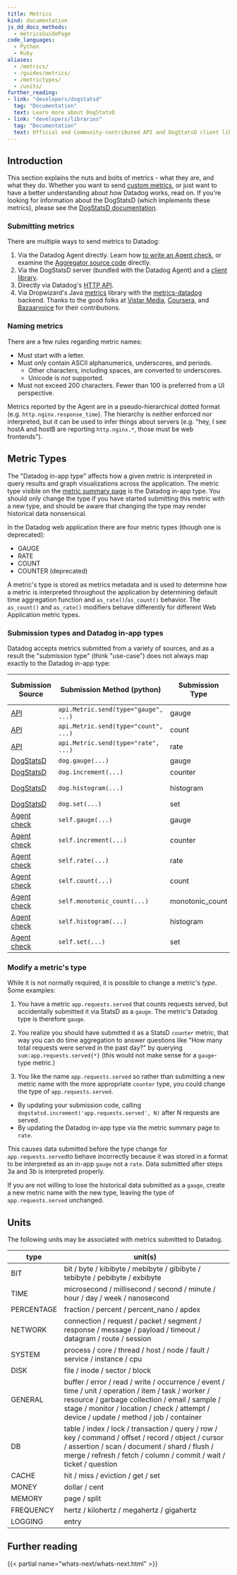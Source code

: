 ```yaml
---
title: Metrics
kind: documentation
js_dd_docs_methods:
  - metricsGuidePage
code_languages:
  - Python
  - Ruby
aliases:
  - /metrics/
  - /guides/metrics/
  - /metrictypes/
  - /units/
further_reading:
- link: "developers/dogstatsd"
  tag: "Documentation"
  text: Learn more about DogStatsD
- link: "developers/libraries"
  tag: "Documentation"
  text: Official and Community-contributed API and DogStatsD client libraries
---
```


## Introduction

This section explains the nuts and bolts of metrics - what they are, and what they do. Whether you want to send [custom metrics][4], or just want to have a better understanding about how Datadog works, read on. If you're looking for information about the DogStatsD (which implements these metrics), please see the [DogStatsD documentation][5].

### Submitting metrics

There are multiple ways to send metrics to Datadog:

1. Via the Datadog Agent directly. Learn how [to write an Agent check][2], or examine the [Aggregator source code][9] directly.
2. Via the DogStatsD server (bundled with the Datadog Agent) and a [client library][16].
3. Directly via Datadog's [HTTP API][10].
4. Via Dropwizard's Java [metrics][11] library with the [metrics-datadog][12] backend. Thanks to the good folks at [Vistar Media][19], [Coursera][13], and [Bazaarvoice][14] for their contributions.

### Naming metrics

There are a few rules regarding metric names:

* Must start with a letter.
* Must only contain ASCII alphanumerics, underscores, and periods.
  * Other characters, including spaces, are converted to underscores.
  * Unicode is _not_ supported.
* Must not exceed 200 characters. Fewer than 100 is preferred from a UI perspective.

Metrics reported by the Agent are in a pseudo-hierarchical dotted format (e.g. `http.nginx.response_time`). The hierarchy is neither enforced nor interpreted, but it can be used to infer things about servers (e.g. "hey, I see hostA and hostB are reporting `http.nginx.*`, those must be web frontends").

## Metric Types

The "Datadog in-app type" affects how a given metric is interpreted in query results and graph visualizations across the application. The metric type visible on the [metric summary page][20] is the Datadog in-app type. You should only change the type if you have started submitting this metric with a new type, and should be aware that changing the type may render historical data nonsensical.

In the Datadog web application there are four metric types (though one is deprecated):

* GAUGE
* RATE
* COUNT
* COUNTER (deprecated)

A metric's type is stored as metrics metadata and is used to determine how a metric is interpreted throughout the application by determining default time aggregation function and `as_rate()`/`as_count()` behavior. The `as_count()` and `as_rate()` modifiers behave differently for different Web Application metric types.

### Submission types and Datadog in-app types

Datadog accepts metrics submitted from a variety of sources, and as a result the "submission type" (think "use-case") does not always map exactly to the Datadog in-app type:

| Submission Source   | Submission Method (python)           | Submission Type   | Datadog In-App Type |
| ------------------- | ------------------------------------ | ----------------- | ------------------- |
| [API][3]            | `api.Metric.send(type="gauge", ...)` | gauge             | gauge               |
| [API][3]            | `api.Metric.send(type="count", ...)` | count             | count               |
| [API][3]            | `api.Metric.send(type="rate", ...)`  | rate              | rate                |
| [DogStatsD][1]      | `dog.gauge(...)`                     | gauge             | gauge               |
| [DogStatsD][1]      | `dog.increment(...)`                 | counter           | rate                |
| [DogStatsD][1]      | `dog.histogram(...)`                 | histogram         | gauge, rate         |
| [DogStatsD][1]      | `dog.set(...)`                       | set               | gauge               |
| [Agent check][2]    | `self.gauge(...)`                    | gauge             | gauge               |
| [Agent check][2]    | `self.increment(...)`                | counter           | rate                |
| [Agent check][2]    | `self.rate(...)`                     | rate              | gauge               |
| [Agent check][2]    | `self.count(...)`                    | count             | count               |
| [Agent check][2]    | `self.monotonic_count(...)`          | monotonic_count   | count               |
| [Agent check][2]    | `self.histogram(...)`                | histogram         | gauge, rate         |
| [Agent check][2]    | `self.set(...)`                      | set               | gauge               |

### Modify a metric's type

While it is not normally required, it is possible to change a metric's _type_. Some examples:

1. You have a metric `app.requests.served` that counts requests served, but accidentally submitted it via StatsD as a `gauge`. The metric's Datadog type is therefore `gauge`.

2. You realize you should have submitted it as a StatsD `counter` metric, that way you can do time aggregation to answer questions like "How many total requests were served in the past day?" by querying `sum:app.requests.served{*}` (this would not make sense for a `gauge`-type  metric.)

3. You like the name `app.requests.served` so rather than submitting a new metric name with the more appropriate `counter` type, you could change the type of `app.requests.served`.
  * By updating your submission code, calling `dogstatsd.increment('app.requests.served', N)` after N requests are served.
  * By updating the Datadog in-app type via the metric summary page to `rate`.

This causes data submitted before the type change for `app.requests.served`to behave incorrectly because it was stored in a format to be interpreted as an in-app `gauge` not a `rate`. Data submitted after steps 3a and 3b
is interpreted properly.

If you are not willing to lose the historical data submitted as a `gauge`, create a new metric name with the new type, leaving the type of `app.requests.served` unchanged.

## Units

The following units may be associated with metrics submitted to Datadog.

<!-- {{% table responsive="true" %}}
|Bytes|Time|Percentage|Network|System|Disk|General|DB|Cache|Money|Memory|Frequency|Logging|
|:----|:----|:----|:----|:---|:---|:----|:---|:---|:---|:---|:---|:---|
|<ul><li>bit</li><li>byte</li><li>kibibyte</li><li>mebibyte</li><li>gibibyte</li><li>tebibyte</li><li>pebibyte</li><li>exbibyte</li></ul>|<ul><li>microsecond</li><li>millisecond</li><li>second</li><li>minute</li><li>hour</li><li>day</li><li>week</li><li>nanosecond</li></ul>|<ul><li>fraction</li><li>percent</li><li>percent_nano</li><li>apdex</li></ul>|<ul><li>connection</li><li>request</li><li>packet</li><li>segment</li><li>response</li><li>message</li><li>payload</li><li>timeout</li><li>datagram</li><li>route</li><li>session</li></ul>|<ul><li>process</li><li>core</li><li>thread</li><li>host</li><li>node</li><li>fault</li><li>service</li><li>instance</li><li>cpu</li></ul>|<ul><li>file</li><li>inode</li><li>sector</li><li>block</li></ul>|<ul><li>buffer</li><li>error</li><li>read</li><li>write</li><li>occurrence</li><li>event</li><li>time</li><li>unit</li><li>operation</li><li>item</li><li>task</li><li>worker</li><li>resource</li><li>garbage collection</li><li>email</li><li>sample</li><li>stage</li><li>monitor</li><li>location</li><li>check</li><li>attempt</li><li>device</li><li>update</li><li>method</li><li>job</li><li>container</li></ul>|<ul><li>table</li><li>index</li><li>lock</li><li>transaction</li><li>query</li><li>row</li><li>key</li><li>command</li><li>offset</li><li>record</li><li>object</li><li>cursor</li><li>assertion</li><li>scan</li><li>document</li><li>shard</li><li>flush</li><li>merge</li><li>refresh</li><li>fetch</li><li>column</li><li>commit</li><li>wait</li><li>ticket</li><li>question</li></ul>|<ul><li>hit</li><li>miss</li><li>eviction</li><li>get</li><li>set</li></ul>|<ul><li>dollar</li><li>cent</li></ul>|<ul><li>page</li><li>split</li></ul>|<ul><li>hertz</li><li>kilohertz</li><li>megahertz</li><li>gigahertz</li></ul>|<ul><li>entry</li></ul>|
{{% /table %}} -->

| type         | unit(s)                                                                                                                                                                                                                                            |
| ------------ | -------------------------------------------------------------------------------------------------------------------------------------------------------------------------------------------------------------------------------------------------- |
| BIT          | bit / byte / kibibyte / mebibyte / gibibyte / tebibyte / pebibyte / exbibyte                                                                                                                                                                       |
| TIME         | microsecond / millisecond / second / minute / hour / day / week / nanosecond                                                                                                                                                                       |
| PERCENTAGE   | fraction / percent / percent_nano / apdex                                                                                                                                                                                                          |
| NETWORK      | connection / request / packet / segment / response / message / payload / timeout / datagram / route / session                                                                                                                                      |
| SYSTEM       | process / core / thread / host / node / fault / service / instance / cpu                                                                                                                                                                           |
| DISK         | file / inode / sector / block                                                                                                                                                                                                                      |
| GENERAL      | buffer / error / read / write / occurrence / event / time / unit / operation / item / task / worker / resource / garbage collection / email / sample / stage / monitor / location / check / attempt / device / update / method / job / container   |
| DB           | table / index / lock / transaction / query / row / key / command / offset / record / object / cursor / assertion / scan / document / shard / flush / merge / refresh / fetch / column / commit / wait / ticket / question                          |
| CACHE        | hit / miss / eviction / get / set                                                                                                                                                                                                                  |
| MONEY        | dollar / cent                                                                                                                                                                                                                                      |
| MEMORY       | page / split                                                                                                                                                                                                                                       |
| FREQUENCY    | hertz / kilohertz / megahertz / gigahertz                                                                                                                                                                                                          |
| LOGGING      | entry                                                                                                                                                                                                                                              |

## Further reading

{{< partial name="whats-next/whats-next.html" >}}

[1]: /developers/dogstatsd
[2]: /developers/agent_checks
[3]: /api/#metrics
[4]: /getting_started/custom_metrics/
[5]: /developers/dogstatsd/
[6]: /developers/metrics/gauges
[7]: /developers/metrics/rates
[8]: /developers/metrics/count
[9]: https://github.com/DataDog/dd-agent/blob/master/aggregator.py
[10]: /api/
[11]: https://github.com/dropwizard/metrics
[12]: https://github.com/coursera/metrics-datadog
[13]: https://www.coursera.org
[14]: http://www.bazaarvoice.com
[15]: https://app.datadoghq.com/account/settings#agent
[16]: /developers/libraries
[17]: /graphing/miscellaneous/functions
[18]: /monitors/monitor_types/custom_check
[19]: http://www.vistarmedia.com/
[20]: https://app.datadoghq.com/metric/summary
